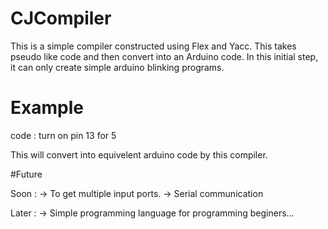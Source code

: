 # CJCompiler

This is a simple compiler constructed using Flex and Yacc.
This takes pseudo like code and then convert into an Arduino code.
In this initial step, it can only create simple arduino blinking programs.

# Example 

code : turn on pin 13 for 5

This will convert into equivelent arduino code by this compiler.

#Future

Soon :
      -> To get multiple input ports.
      -> Serial communication

Later :
       -> Simple programming language for programming beginers...
